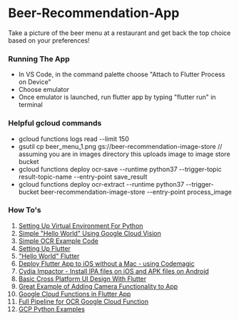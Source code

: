 # Beer-Recommendation-App
Take a picture of the beer menu at a restaurant and get back the top choice based on your preferences!

### Running The App
* In VS Code, in the command palette choose "Attach to Flutter Process on Device"
* Choose emulator
* Once emulator is launched, run flutter app by typing "flutter run" in terminal

### Helpful gcloud commands
* gcloud functions logs read --limit 150
* gsutil cp beer_menu_1.png gs://beer-recommendation-image-store // assuming you are in images directory this uploads image to image store bucket
* gcloud functions deploy ocr-save --runtime python37 --trigger-topic result-topic-name --entry-point save_result
* gcloud functions deploy ocr-extract --runtime python37 --trigger-bucket beer-recommendation-image-store --entry-point process_image 

### How To's

1. [Setting Up Virtual Environment For Python](https://cloud.google.com/python/setup)
2. [Simple "Hello World" Using Google Cloud Vision](https://cloud.google.com/vision/docs/quickstart-client-libraries#client-libraries-install-python)
3. [Simple OCR Example Code](https://cloud.google.com/vision/docs/ocr)
4. [Setting Up Flutter](https://flutter.dev/docs/get-started/install/windows)
5. ["Hello World" Flutter](https://flutter.dev/docs/get-started/test-drive?tab=vscode)
6. [Deploy Flutter App to iOS without a Mac - using Codemagic](https://medium.com/flutter-community/developing-and-debugging-flutter-apps-for-ios-without-a-mac-8d362a8ec667)
7. [Cydia Impactor - Install IPA files on iOS and APK files on Android](http://www.cydiaimpactor.com/)
8. [Basic Cross Platform UI Design With Flutter](https://codelabs.developers.google.com/codelabs/flutter/#0) 
9. [Great Example of Adding Camera Functionality to App](https://blog.brainsandbeards.com/how-to-add-camera-support-to-a-flutter-app-c1dfd6b78823?gi=cd11558eecc5) 
10. [Google Cloud Functions in Flutter App](https://medium.com/@jackwong_60367/cloud-function-flutter-128b8c3695b4) 
11. [Full Pipeline for OCR Google Cloud Function](https://cloud.google.com/functions/docs/tutorials/ocr#functions_ocr_process-python) 
12. [GCP Python Examples](https://github.com/GoogleCloudPlatform/python-docs-samples) 
